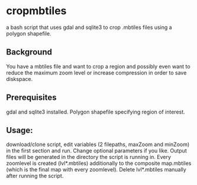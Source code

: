 # cropmbtiles
a bash script that uses gdal and sqlite3 to crop .mbtiles files using a polygon shapefile.

## Background
You have a mbtiles file and want to crop a region and possibly even want to reduce the maximum zoom level or increase compression in order to save diskspace. 

## Prerequisites
gdal and sqlite3 installed. Polygon shapefile specifying region of interest.

## Usage:
download/clone script, edit variables (2 filepaths, maxZoom and minZoom) in the first section and run. Change optional parameters if you like. Output files will be generated in the directory the script is running in. Every zoomlevel is created (lvl*.mbtiles) additionally to the composite map.mbtiles (which is the final map with every zoomlevel). Delete lvl*.mbtiles manually after running the script.
